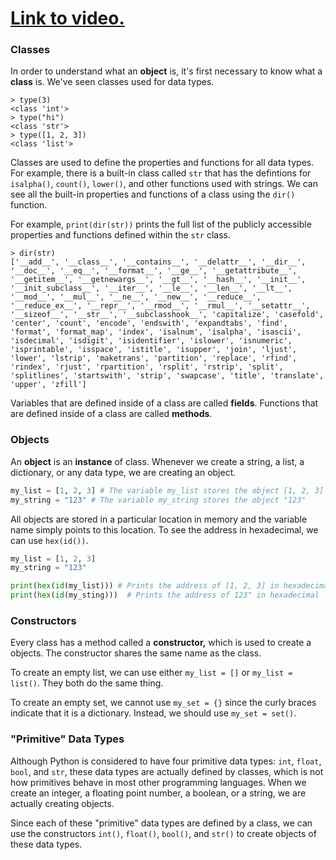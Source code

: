 # [Link to video.](https://www.youtube.com/watch?v=1gGCaJVdqOE&list=PLVD25niNi0Bkrelmc-dxdpMzITt5YTBsc&index=10)

### Classes 

In order to understand what an **object** is, it's first necessary to know what a **class** is. We've seen classes used for data types.

```
> type(3)
<class 'int'>
> type("hi")
<class 'str'>
> type([1, 2, 3])
<class 'list'>
```

Classes are used to define the properties and functions for all data types. For example, there is a built-in class called `str` that has the defintions for `isalpha()`, `count()`, `lower()`, and other functions used with strings. We can see all the built-in properties and functions of a class using the `dir()` function. 

For example, `print(dir(str))` prints the full list of the publicly accessible properties and functions defined within the `str` class.

```
> dir(str)
['__add__', '__class__', '__contains__', '__delattr__', '__dir__', '__doc__', '__eq__', '__format__', '__ge__', '__getattribute__', '__getitem__', '__getnewargs__', '__gt__', '__hash__', '__init__', '__init_subclass__', '__iter__', '__le__', '__len__', '__lt__', '__mod__', '__mul__', '__ne__', '__new__', '__reduce__', '__reduce_ex__', '__repr__', '__rmod__', '__rmul__', '__setattr__', '__sizeof__', '__str__', '__subclasshook__', 'capitalize', 'casefold', 'center', 'count', 'encode', 'endswith', 'expandtabs', 'find', 'format', 'format_map', 'index', 'isalnum', 'isalpha', 'isascii', 'isdecimal', 'isdigit', 'isidentifier', 'islower', 'isnumeric', 'isprintable', 'isspace', 'istitle', 'isupper', 'join', 'ljust', 'lower', 'lstrip', 'maketrans', 'partition', 'replace', 'rfind', 'rindex', 'rjust', 'rpartition', 'rsplit', 'rstrip', 'split', 'splitlines', 'startswith', 'strip', 'swapcase', 'title', 'translate', 'upper', 'zfill']
```

Variables that are defined inside of a class are called **fields**. Functions that are defined inside of a class are called **methods**. 

### Objects

An **object** is an **instance** of class. Whenever we create a string, a list, a dictionary, or any data type, we are creating an object.

```python
my_list = [1, 2, 3] # The variable my_list stores the object [1, 2, 3]
my_string = "123" # The variable my_string stores the object "123"
```

All objects are stored in a particular location in memory and the variable name simply points to this location. To see the address in hexadecimal, we can use `hex(id())`.

```python
my_list = [1, 2, 3] 
my_string = "123"

print(hex(id(my_list))) # Prints the address of [1, 2, 3] in hexadecimal
print(hex(id(my_sting)))  # Prints the address of 123" in hexadecimal
```

### Constructors

Every class has a method called a **constructor,** which is used to create a objects. The constructor shares the same name as the class.

To create an empty list, we can use either `my_list = []` or `my_list = list()`. They both do the same thing.

To create an empty set, we cannot use `my_set = {}` since the curly braces indicate that it is a dictionary. Instead, we should use `my_set = set()`.


### "Primitive" Data Types

Although Python is considered to have four primitive data types: `int`, `float`, `bool`, and `str`, these data types are actually defined by classes, which is not how primitives behave in most other programming languages. When we create an integer, a floating point number, a boolean, or a string, we are actually creating objects.

Since each of these "primitive" data types are defined by a class, we can use the constructors `int()`, `float()`, `bool()`, and `str()` to create objects of these data types.
